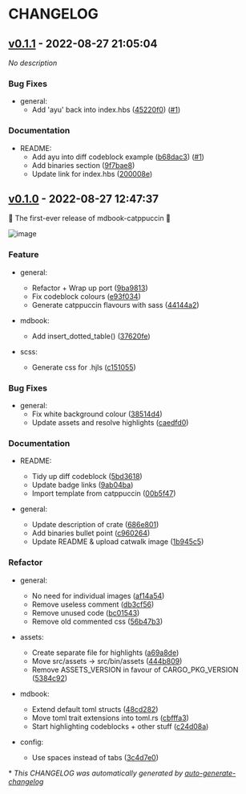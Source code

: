 # CHANGELOG

## [v0.1.1](https://github.com/catppuccin/mdBook/releases/tag/v0.1.1) - 2022-08-27 21:05:04

*No description*

### Bug Fixes

- general:
  - Add 'ayu' back into index.hbs ([45220f0](https://github.com/catppuccin/mdBook/commit/45220f0fcca322f5c1b3285371b84942daae3d70)) ([#1](https://github.com/catppuccin/mdBook/pull/1))

### Documentation

- README:
  - Add ayu into diff codeblock example ([b68dac3](https://github.com/catppuccin/mdBook/commit/b68dac3c77ac55c4467ba2e1c8746774a12445a8)) ([#1](https://github.com/catppuccin/mdBook/pull/1))
  - Add binaries section ([9f7bae8](https://github.com/catppuccin/mdBook/commit/9f7bae8045f1312d1cc20decf8780c02325e98f1))
  - Update link for index.hbs ([200008e](https://github.com/catppuccin/mdBook/commit/200008e7b237ffe2b7895a6792bded9ed30cd335))

## [v0.1.0](https://github.com/catppuccin/mdBook/releases/tag/v0.1.0) - 2022-08-27 12:47:37

🎉 The first-ever release of mdbook-catppuccin 🎉 

![image](https://user-images.githubusercontent.com/58985301/187031293-f3a931f1-cf14-4d47-820b-5185288b0969.png)

### Feature

- general:
  - Refactor + Wrap up port ([9ba9813](https://github.com/catppuccin/mdBook/commit/9ba9813fd3d1ac75106cc2b0add0ae6627aae2c4))
  - Fix codeblock colours ([e93f034](https://github.com/catppuccin/mdBook/commit/e93f0347722d3bd6ce5caa81cccbc93d0b205db6))
  - Generate catppuccin flavours with sass ([44144a2](https://github.com/catppuccin/mdBook/commit/44144a2512265c0eb6d1376a1da4c0be1cf43894))

- mdbook:
  - Add insert_dotted_table() ([37620fe](https://github.com/catppuccin/mdBook/commit/37620fe8c375ba4eaf54ae70a086445b82bc7a1c))

- scss:
  - Generate css for .hjls ([c151055](https://github.com/catppuccin/mdBook/commit/c1510551c54cc3bc1c5751a6769fdcca3531f3e4))

### Bug Fixes

- general:
  - Fix white background colour ([38514d4](https://github.com/catppuccin/mdBook/commit/38514d4f5c670d197e8c10fe07d3fff5f182ccb8))
  - Update assets and resolve highlights ([caedfd0](https://github.com/catppuccin/mdBook/commit/caedfd094ae0be4421cf4f235ab80dfdfb929c33))

### Documentation

- README:
  - Tidy up diff codeblock ([5bd3618](https://github.com/catppuccin/mdBook/commit/5bd3618abc00b3b306d87952621b7a43cbb52908))
  - Update badge links ([9ab04ba](https://github.com/catppuccin/mdBook/commit/9ab04ba20b3ecafd832753f0371a9ed22ecd1b28))
  - Import template from catppuccin ([00b5f47](https://github.com/catppuccin/mdBook/commit/00b5f4765c6e84d3ab80d383d922f2299fad88a3))

- general:
  - Update description of crate ([686e801](https://github.com/catppuccin/mdBook/commit/686e80150cb382e58e7ebe90d574843d062cf879))
  - Add binaries bullet point ([c960264](https://github.com/catppuccin/mdBook/commit/c960264bf5eabff96e6c797defa62e8ab67506e8))
  - Update README & upload catwalk image ([1b945c5](https://github.com/catppuccin/mdBook/commit/1b945c50313311500987a543cb3d7d2f70da0c32))

### Refactor

- general:
  - No need for individual images ([af14a54](https://github.com/catppuccin/mdBook/commit/af14a542bae658a58673741cf762f7841fb266b6))
  - Remove useless comment ([db3cf56](https://github.com/catppuccin/mdBook/commit/db3cf5607bafb25873d50c8b993512f286c10ddb))
  - Remove unused code ([bc01543](https://github.com/catppuccin/mdBook/commit/bc015432546dcf99695b10edd2333d6fd8d6fe25))
  - Remove old commented css ([56b47b3](https://github.com/catppuccin/mdBook/commit/56b47b39cf6980b68739a3496b56b2a329a966c8))

- assets:
  - Create separate file for highlights ([a69a8de](https://github.com/catppuccin/mdBook/commit/a69a8de064ccbc10344e3ae30785270cc094c42e))
  - Move src/assets -> src/bin/assets ([444b809](https://github.com/catppuccin/mdBook/commit/444b8096454bf04b2a973766994703523e6c1d3d))
  - Remove ASSETS_VERSION in favour of CARGO_PKG_VERSION ([5384c92](https://github.com/catppuccin/mdBook/commit/5384c929e99a3ce35e28b821419c6f4bb74c4b2f))

- mdbook:
  - Extend default toml structs ([48cd282](https://github.com/catppuccin/mdBook/commit/48cd282227ee2de3a2f691176e6c8d81159217f2))
  - Move toml trait extensions into toml.rs ([cbfffa3](https://github.com/catppuccin/mdBook/commit/cbfffa3c944b1934ddac65c50ee8b792b438e4b6))
  - Start highlighting codeblocks + other stuff ([c24d08a](https://github.com/catppuccin/mdBook/commit/c24d08abc6ceb4f6f89fcf6385e52df7a92ce367))

- config:
  - Use spaces instead of tabs ([3c4d7e0](https://github.com/catppuccin/mdBook/commit/3c4d7e0b1ffc24644fdefbe4b1ca8c344590b87a))

\* *This CHANGELOG was automatically generated by [auto-generate-changelog](https://github.com/BobAnkh/auto-generate-changelog)*
